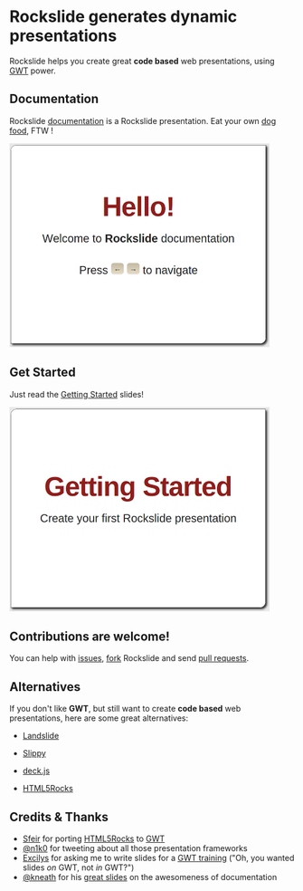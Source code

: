 # Rockslide generates dynamic presentations

Rockslide helps you create great **code based** web presentations, using [GWT](http://code.google.com/webtoolkit) power.

## Documentation

Rockslide [documentation](http://pyricau.github.com/rockslide) is a Rockslide presentation. Eat your own [dog food](http://en.wikipedia.org/wiki/Eating_your_own_dog_food), FTW !

[![Documentation](https://github.com/pyricau/rockslide/raw/master/assets/doc.png)](http://pyricau.github.com/rockslide)

## Get Started

Just read the [Getting Started](http://pyricau.github.com/rockslide#GettingStarted) slides!

[![Getting Started](https://github.com/pyricau/rockslide/raw/master/assets/gettingStarted.png)](http://pyricau.github.com/rockslide#GettingStarted)

## Contributions are welcome!

You can help with [issues](http://github.com/pyricau/rockslide/issues), [fork](https://github.com/pyricau/rockslide#fork_box) Rockslide and send [pull requests](https://github.com/pyricau/rockslide/pull/new/master).

## Alternatives

If you don't like **GWT**, but still want to create **code based** web presentations, here are some great alternatives:

* [Landslide](http://adamzap.com/random/landslide.html)

* [Slippy](http://slides.seld.be/?file=2010-05-30+Example.html)

* [deck.js](http://imakewebthings.github.com/deck.js)

* [HTML5Rocks](http://slides.html5rocks.com)

## Credits & Thanks

* [Sfeir](http://www.sfeir.com/) for porting [HTML5Rocks](http://slides.html5rocks.com) to [GWT](http://gwthtml5.appspot.com)
* [@n1k0](http://twitter.com/n1k0) for tweeting about all those presentation frameworks
* [Excilys](http://www.excilys.com) for asking me to write slides for a [GWT training](http://gwt.formation.excilys.com/) ("Oh, you wanted slides *on* GWT, not *in* GWT?")
* [@kneath](http://twitter.com/kneath) for his [great slides](http://warpspire.com/talks/documentation) on the awesomeness of  documentation
